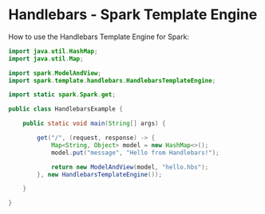 Handlebars - Spark Template Engine
==================================

How to use the Handlebars Template Engine for Spark:

```java
import java.util.HashMap;
import java.util.Map;

import spark.ModelAndView;
import spark.template.handlebars.HandlebarsTemplateEngine;

import static spark.Spark.get;

public class HandlebarsExample {

    public static void main(String[] args) {

        get("/", (request, response) -> {
            Map<String, Object> model = new HashMap<>();
            model.put("message", "Hello from Handlebars!");

            return new ModelAndView(model, "hello.hbs");
        }, new HandlebarsTemplateEngine());

    }

}
```
